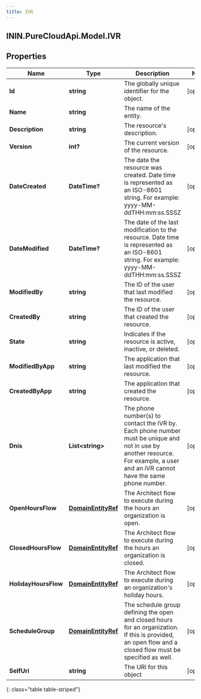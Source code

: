 ```yaml
---
title: IVR
---
```

## ININ.PureCloudApi.Model.IVR

## Properties

|Name | Type | Description | Notes|
|------------ | ------------- | ------------- | -------------|
| **Id** | **string** | The globally unique identifier for the object. | [optional] |
| **Name** | **string** | The name of the entity. | |
| **Description** | **string** | The resource&#39;s description. | [optional] |
| **Version** | **int?** | The current version of the resource. | [optional] |
| **DateCreated** | **DateTime?** | The date the resource was created. Date time is represented as an ISO-8601 string. For example: yyyy-MM-ddTHH:mm:ss.SSSZ | [optional] |
| **DateModified** | **DateTime?** | The date of the last modification to the resource. Date time is represented as an ISO-8601 string. For example: yyyy-MM-ddTHH:mm:ss.SSSZ | [optional] |
| **ModifiedBy** | **string** | The ID of the user that last modified the resource. | [optional] |
| **CreatedBy** | **string** | The ID of the user that created the resource. | [optional] |
| **State** | **string** | Indicates if the resource is active, inactive, or deleted. | [optional] |
| **ModifiedByApp** | **string** | The application that last modified the resource. | [optional] |
| **CreatedByApp** | **string** | The application that created the resource. | [optional] |
| **Dnis** | **List&lt;string&gt;** | The phone number(s) to contact the IVR by.  Each phone number must be unique and not in use by another resource.  For example, a user and an iVR cannot have the same phone number. | [optional] |
| **OpenHoursFlow** | [**DomainEntityRef**](DomainEntityRef.html) | The Architect flow to execute during the hours an organization is open. | [optional] |
| **ClosedHoursFlow** | [**DomainEntityRef**](DomainEntityRef.html) | The Architect flow to execute during the hours an organization is closed. | [optional] |
| **HolidayHoursFlow** | [**DomainEntityRef**](DomainEntityRef.html) | The Architect flow to execute during an organization&#39;s holiday hours. | [optional] |
| **ScheduleGroup** | [**DomainEntityRef**](DomainEntityRef.html) | The schedule group defining the open and closed hours for an organization.  If this is provided, an open flow and a closed flow must be specified as well. | [optional] |
| **SelfUri** | **string** | The URI for this object | [optional] |
{: class="table table-striped"}


